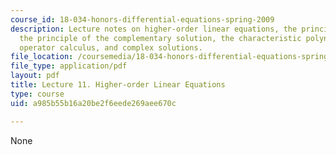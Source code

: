 ```yaml
---
course_id: 18-034-honors-differential-equations-spring-2009
description: Lecture notes on higher-order linear equations, the principle of superposition,
  the principle of the complementary solution, the characteristic polynomial, the
  operator calculus, and complex solutions.
file_location: /coursemedia/18-034-honors-differential-equations-spring-2009/a985b55b16a20be2f6eede269aee670c_MIT18_034s09_lec11.pdf
file_type: application/pdf
layout: pdf
title: Lecture 11. Higher-order Linear Equations
type: course
uid: a985b55b16a20be2f6eede269aee670c

---
```

None